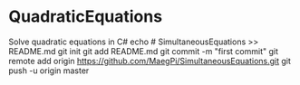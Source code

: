 # QuadraticEquations
Solve quadratic equations in C#
echo # SimultaneousEquations >> README.md
git init
git add README.md
git commit -m "first commit"
git remote add origin https://github.com/MaegPi/SimultaneousEquations.git
git push -u origin master
